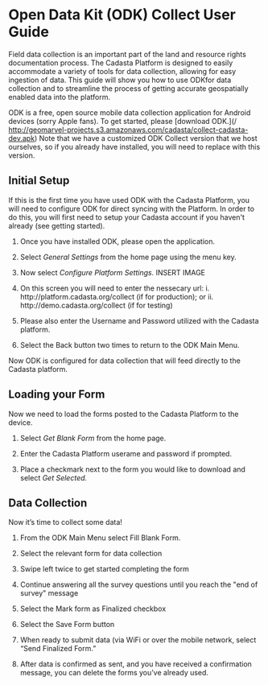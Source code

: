 # Open Data Kit \(ODK\) Collect User Guide

Field data collection is an important part of the land and resource rights documentation process. The Cadasta Platform is designed to easily accommodate a variety of tools for data collection, allowing for easy ingestion of data. This guide will show you how to use ODKfor data collection and to streamline the process of getting accurate geospatially enabled data into the platform.

ODK is a free, open source mobile data collection application for Android devices \(sorry Apple fans\). To get started, please [download ODK.](/ http://geomarvel-projects.s3.amazonaws.com/cadasta/collect-cadasta-dev.apk) Note that we have a customized ODK Collect version that we host ourselves, so if you already have installed, you will need to replace with this version.  

## **Initial Setup**

If this is the first time you have used ODK with the Cadasta Platform, you will need to configure ODK for direct syncing with the  Platform. In order to do this, you will first need to setup your Cadasta account if you haven't already \(see getting started\).

1. Once you have installed ODK, please open the application.
2. Select _General Settings_ from the home page using the menu key.

3.  Now select _Configure Platform Settings._
    INSERT IMAGE
4.  On this screen you will need to enter the nessecary url:
    i. http:\/\/platform.cadasta.org\/collect \(if for production\); or
    ii. http:\/\/demo.cadasta.org\/collect \(if for testing\)

5. Please also enter the Username and Password utilized with the Cadasta platform.

6. Select the Back button two times to return to the ODK Main Menu.


Now ODK is configured for data collection that will feed directly to the Cadasta platform.

## Loading your Form

Now we need to load the forms posted to the Cadasta Platform to the device.

1. Select _Get Blank Form_ from the home page.

2. Enter the Cadasta Platform userame and password if prompted.

3. Place a checkmark next to the form you would like to download and select _Get Selected._


## Data Collection

Now it’s time to collect some data!

1. From the ODK Main Menu select Fill Blank Form.

2. Select the relevant form for data collection

3. Swipe left twice to get started completing the form

4. Continue answering all the survey questions until you reach the "end of survey" message

5. Select the Mark form as Finalized checkbox

6. Select the Save Form button

7. When ready to submit data \(via WiFi or over the mobile network, select “Send Finalized Form.”

8. After data is confirmed as sent, and you have received a confirmation message, you can delete the forms you’ve already used.


